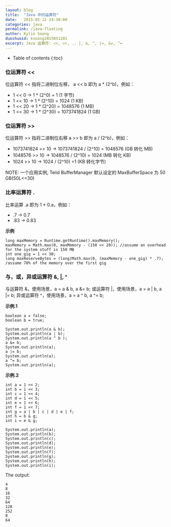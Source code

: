 ```yaml
---
layout: blog
title:  "Java 中的运算符"
date:   2015-05-12 14:30:00
categories: java
permalink: /java-floating
author: Kylin Soong
duoshuoid: ksoong2015051201
excerpt: Java 运算符: <<, >>, ., |, &, ^, |=, &=, ^=
---
```


* Table of contents
{:toc}

### 位运算符 <<

位运算符 << 指将二进制位左移， a << b 即为 a * (2^b)，例如：

* 1 << 0   ->  1 * (2^0)  = 1           (1 字节)
* 1 << 10  ->  1 * (2^10) = 1024        (1 KB)
* 1 << 20  ->  1 * (2^20) = 1048576     (1 MB)
* 1 << 30  ->  1 * (2^30) = 1073741824  (1 GB)

### 位运算符 >>

位运算符 >> 指将二进制位右移 a >> b 即为 a / (2^b)，例如：

* 1073741824 >> 10  ->  1073741824 / (2^10) = 1048576 (GB 转化 MB)
* 1048576 >> 10     ->  1048576 / (2^10) = 1024       (MB 转化 KB)
* 1024 >> 10        ->  1024 / (2^10) =1              (KB 转化字节) 

NOTE: 一个应用实例, Teiid BufferManager 默认设定的 MaxBufferSpace 为 50 GB(50L<<30) 

### 比率运算符 .
 
比率运算 .a 即为 1 * 0.a，例如：

* .7  -> 0.7
* .83 -> 0.83

**示例**

~~~
long maxMemory = Runtime.getRuntime().maxMemory();
maxMemory = Math.max(0, maxMemory - (150 << 20)); //assume an overhead for the system stuff is 150 MB
int one_gig = 1 << 30;
long maxReserveBytes = (long)Math.max(0, (maxMemory - one_gig) * .7); /assume 70% of the memory over the first gig
~~~

### 与，或，异或运算符 &, |, ^

与运算符 &，使用场景，a = a & b, a &= b;
或运算符 |，使用场景，a = a | b, a |= b;
异或运算符 ^，使用场景，a = a ^ b, a ^= b;

**示例.1**

~~~
boolean a = false;
boolean b = true;
        
System.out.println(a & b);
System.out.println(a | b);
System.out.println(a ^ b );
a &= b;
System.out.println(a);
a |= b;
System.out.println(a);
a ^= b;
System.out.println(a);
~~~

**示例.2**

~~~
int a = 1 << 2;
int b = 1 << 3;
int c = 1 << 4;
int d = 1 << 5;
int e = 1 << 6;
int f = 1 << 7;
int g = a | b | c | d | e | f;
int h = b & g;
int i = e & g;
        
System.out.println(a);
System.out.println(b);
System.out.println(c);
System.out.println(d);
System.out.println(e);
System.out.println(f);
System.out.println(g);
System.out.println(h);
System.out.println(i);
~~~

The output:

~~~
4
8
16
32
64
128
252
8
64
~~~
